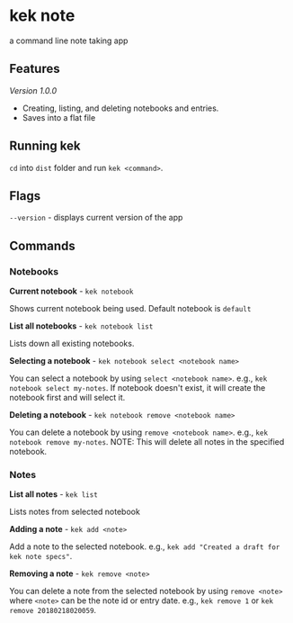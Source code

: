 # kek note
a command line note taking app

## Features

_Version 1.0.0_

- Creating, listing, and deleting notebooks and entries.
- Saves into a flat file

## Running kek

`cd` into `dist` folder and run `kek <command>`.

## Flags

`--version` - displays current version of the app

## Commands

### Notebooks

__Current notebook__ - `kek notebook`

Shows current notebook being used. Default notebook is `default`

__List all notebooks__ - `kek notebook list`

Lists down all existing notebooks.

__Selecting a notebook__ - `kek notebook select <notebook name>`

You can select a notebook by using `select <notebook name>`. e.g., `kek notebook select my-notes`.
If notebook doesn't exist, it will create the notebook first and will select it.

__Deleting a notebook__ - `kek notebook remove <notebook name>`

You can delete a notebook by using `remove <notebook name>`. e.g., `kek notebook remove my-notes`.
NOTE: This will delete all notes in the specified notebook.


### Notes

__List all notes__ - `kek list`

Lists notes from selected notebook

__Adding a note__ - `kek add <note>`

Add a note to the selected notebook. e.g., `kek add "Created a draft for kek note specs"`.

__Removing a note__ - `kek remove <note>`

You can delete a note from the selected notebook by using `remove <note>` where `<note>` can be the note id or entry date. e.g., `kek remove 1` or `kek remove 20180218020059`.




